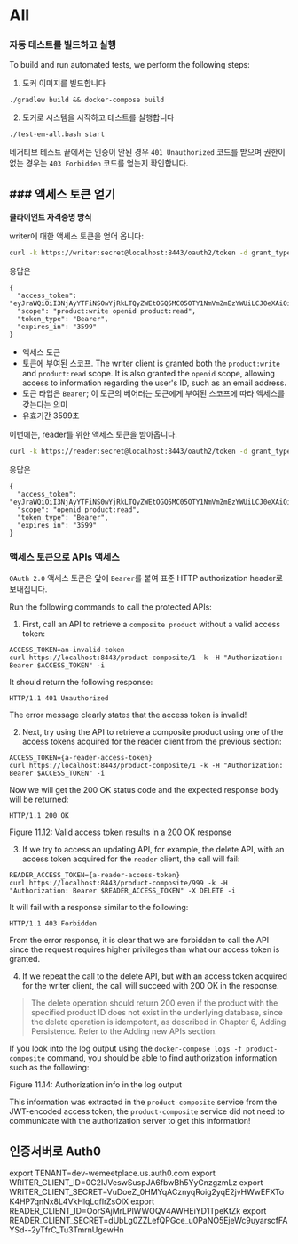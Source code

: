 # All

### 자동 테스트를 빌드하고 실행

To build and run automated tests, we perform the following steps:

1. 도커 이미지를 빌드합니다
```
./gradlew build && docker-compose build
```
2. 도커로 시스템을 시작하고 테스트를 실행합니다
```
./test-em-all.bash start
```
네거티브 테스트 끝에서는 인증이 안된 경우 `401 Unauthorized` 코드를 받으며 권한이 없는 경우는 `403 Forbidden` 코드를 얻는지 확인합니다.


## ### 액세스 토큰 얻기

**클라이언트 자격증명 방식**

writer에 대한 액세스 토큰을 얻어 옵니다:

```sh
curl -k https://writer:secret@localhost:8443/oauth2/token -d grant_type=client_credentials -s | jq .
```

응답은
```
{
  "access_token": "eyJraWQiOiI3NjAyYTFiNS0wYjRkLTQyZWEtOGQ5MC05OTY1NmVmZmEzYWUiLCJ0eXAiOiJKV1QiLCJhbGciOiJSUzI1NiJ9.eyJzdWIiOiJ3cml0ZXIiLCJhdWQiOiJ3cml0ZXI...",
  "scope": "product:write openid product:read",
  "token_type": "Bearer",
  "expires_in": "3599"
}
```
- 액세스 토큰
- 토큰에 부여된 스코프. The writer client is granted both the `product:write` and `product:read` scope. It is also granted the `openid` scope, allowing access to information regarding the user's ID, such as an email address.
- 토큰 타입은 `Bearer`; 이 토큰의 베어러는 토큰에게 부여된 스코프에 따라 액세스를 갖는다는 의미
- 유효기간 3599초

이번에는, reader를 위한 액세스 토큰을 받아옵니다.

```sh
curl -k https://reader:secret@localhost:8443/oauth2/token -d grant_type=client_credentials -s | jq .
```
응답은
```
{
  "access_token": "eyJraWQiOiI3NjAyYTFiNS0wYjRkLTQyZWEtOGQ5MC05OTY1NmVmZmEzYWUiLCJ0eXAiOiJKV1QiLCJhbGciOiJSUzI1NiJ9.eyJzdWIiOiJyZWFkZXIiLCJhdWQiOiJyZWFkZXIiL...",
  "scope": "openid product:read",
  "token_type": "Bearer",
  "expires_in": "3599"
}
```

### 액세스 토큰으로 APIs 액세스

`OAuth 2.0`  액세스 토큰은 앞에 `Bearer`를 붙여 표준 HTTP authorization header로 보내집니다.

Run the following commands to call the protected APIs:

1. First, call an API to retrieve a `composite product` without a valid access token:
```
ACCESS_TOKEN=an-invalid-token
curl https://localhost:8443/product-composite/1 -k -H "Authorization: Bearer $ACCESS_TOKEN" -i  
```
It should return the following response:

```
HTTP/1.1 401 Unauthorized
```

The error message clearly states that the access token is invalid!

2. Next, try using the API to retrieve a composite product using one of the access tokens acquired for the reader client from the previous section:
```
ACCESS_TOKEN={a-reader-access-token}
curl https://localhost:8443/product-composite/1 -k -H "Authorization: Bearer $ACCESS_TOKEN" -i 
```
Now we will get the 200 OK status code and the expected response body will be returned:

```
HTTP/1.1 200 OK
```
Figure 11.12: Valid access token results in a 200 OK response

3. If we try to access an updating API, for example, the delete API, with an access token acquired for the `reader` client, the call will fail:
```
READER_ACCESS_TOKEN={a-reader-access-token}
curl https://localhost:8443/product-composite/999 -k -H "Authorization: Bearer $READER_ACCESS_TOKEN" -X DELETE -i  
```

It will fail with a response similar to the following:

```
HTTP/1.1 403 Forbidden
```

From the error response, it is clear that we are forbidden to call the API since the request requires higher privileges than what our access token is granted.

4. If we repeat the call to the delete API, but with an access token acquired for the writer client, the call will succeed with 200 OK in the response.

> The delete operation should return 200 even if the product with the specified product ID does not exist in the underlying database, since the delete operation is idempotent, as described in Chapter 6, Adding Persistence. Refer to the Adding new APIs section.

If you look into the log output using the `docker-compose logs -f product-composite` command, you should be able to find authorization information such as the following:


Figure 11.14: Authorization info in the log output

This information was extracted in the `product-composite` service from the JWT-encoded access token; the `product-composite` service did not need to communicate with the authorization server to get this information!


## 인증서버로 Auth0

export TENANT=dev-wemeetplace.us.auth0.com
export WRITER_CLIENT_ID=0C2IJVeswSuspJA6fbwBh5YyCnzgzmLz
export WRITER_CLIENT_SECRET=VuDoeZ_0HMYqACznyqRoig2yqE2jvHWwEFXToK4HP7qnNx8L4VkHlqLqflrZsOlX
export READER_CLIENT_ID=OorSAjMrLPlWWOQV4AWHEiYD1TpeKtZk
export READER_CLIENT_SECRET=dUbLg0ZZLefQPGce_u0PaNO5EjeWc9uyarscfFAYSd--2yTfrC_Tu3TmrnUgewHn
